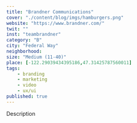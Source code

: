 ```yaml
---
title: "Brandner Communications"
cover: "./content/blog/imgs/hamburgers.png"
website: "https://www.brandner.com/"
twit: ""
inst: "teambrandner"
category: "B"
city: "Federal Way"
neighborhood:
size: "Medium (11-40)"
place: [-122.29039434395186,47.31425787560011]
tags:
    - branding
    - marketing
    - video
    - ux/ui
published: true
---
```


Description
